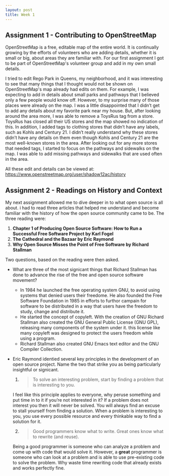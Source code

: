 ```yaml
---
layout: post
title: Week 1
---
```


## Assignment 1 - Contributing to OpenStreetMap


OpenStreetMap is a free, editable map of the entire world. It is continually growing by the efforts of volunteers who are adding details, whether it is small or big, about areas they are familiar with. For our first assignment I got to be part of OpenStreetMap's volunteer group and add in my own small details.

I tried to edit Rego Park in Queens, my neighborhood, and it was interesting to see that many things that I thought would not be shown on OpenStreetMap's map already had edits on them. For example, I was expecting to add in details about small parks and pathways that I believed only a few people would know off. However, to my surprise many of those places were already on the map. I was a little disappointed that I didn’t get to add any details about my favorite park near my house. But, after looking around the area more, I was able to remove a ToysRus tag from a store.  ToysRus has closed all their US stores and the map showed no indication of this. In addition, I added tags to clothing stores that didn’t have any labels, such as Kohls and Century 21. I didn’t really understand why these stores didn’t have any details on them even though Kohls and Century 21 are the most well-known stores in the area. After looking out for any more stores that needed tags, I started to focus on the pathways and sidewalks on the map. I was able to add missing pathways and sidewalks that are used often in the area.

All these edit and details can be viewed at: <https://www.openstreetmap.org/user/shadow12ac/history>

## Assignment 2 - Readings on History and Context

My next assignment allowed me to dive deeper in to what open source is all about. i had to read three articles that helped me understand and become familiar with the history of how the open source community came to be. The three reading were:
1. __Chapter 1 of Producing Open Source Software: How to Run a Successful Free Software Project by
Karl Fogel__
2. __The Cathedral and the Bazaar by Eric Raymond__
3. __Why Open Source Misses the Point of Free Software by Richard Stallman__

Two questions, based on the reading were then asked. 
* What are three of the most signicant things that Richard Stallman has done to advance the rise of
the free and open source software movement?
  * In 1984 he launched the free operating system GNU, to avoid using systems that denied users their freedome. He also founded the Free Software Foundation in 1985 in efforts to furthor campain for software to be distributed in a way that users have the freedom to study, change and distribute it.
  * He started the concept of copyleft. With the creation of GNU Richard Stallman also created the GNU General Public License (GNU GPL), releasing many components of the system under it. this license like many copyleft was designed to protect the users freedom while using a program.
  * Richard Stallman also created GNU Emacs text editor and the GNU Compiler Collection. 

* Eric Raymond identied several key principles in the development of an open source project. Name
the two that strike you as being particularly insightful or signicant.
  1. > To solve an interesting problem, start by finding a problem that is interesting to you.
  
  I feel like this principle applies to everyone, why peruse something and put time in to it if you’re not interested in it? If a      problem does not interest you then it will never be solved. You will always find an excuse to stall yourself from finding a solution. When a problem is interesting to you, you use every possible resource and every thinkable way to find a solution for it. 
  
  2. > Good programmers know what to write. Great ones know what to rewrite (and reuse).
  
  Being a good programmer is someone who can analyze a problem and come up with code that would solve it. However, a __great__ programmer is someone who can look at a problem and is able to use pre-existing code to solve the problem. Why waste time rewriting code that already exists and works perfectly fine.

 
